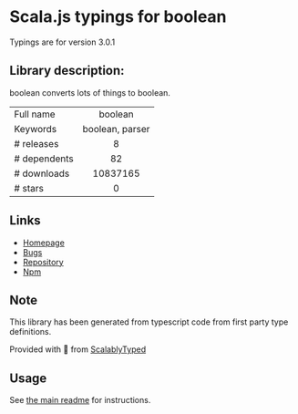 
# Scala.js typings for boolean

Typings are for version 3.0.1

## Library description:
boolean converts lots of things to boolean.

|                    |                 |
| ------------------ | :-------------: |
| Full name          | boolean |
| Keywords           | boolean, parser |
| # releases         | 8 |
| # dependents       | 82 |
| # downloads        | 10837165 |
| # stars            | 0 |

## Links
- [Homepage](https://github.com/thenativeweb/boolean#readme)
- [Bugs](https://github.com/thenativeweb/boolean/issues)
- [Repository](https://github.com/thenativeweb/boolean)
- [Npm](https://www.npmjs.com/package/boolean)
    


## Note
This library has been generated from typescript code from first party type definitions.

Provided with :purple_heart: from [ScalablyTyped](https://github.com/oyvindberg/ScalablyTyped)

## Usage
See [the main readme](../../readme.md) for instructions.


